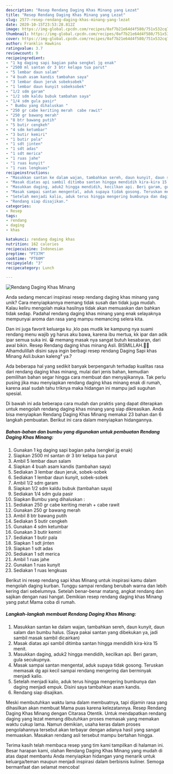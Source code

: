 ```yaml
---
description: "Resep Rendang Daging Khas Minang yang Lezat"
title: "Resep Rendang Daging Khas Minang yang Lezat"
slug: 2577-resep-rendang-daging-khas-minang-yang-lezat
date: 2020-10-15T23:53:28.812Z
image: https://img-global.cpcdn.com/recipes/0af7b21e64d4f580/751x532cq70/rendang-daging-khas-minang-foto-resep-utama.jpg
thumbnail: https://img-global.cpcdn.com/recipes/0af7b21e64d4f580/751x532cq70/rendang-daging-khas-minang-foto-resep-utama.jpg
cover: https://img-global.cpcdn.com/recipes/0af7b21e64d4f580/751x532cq70/rendang-daging-khas-minang-foto-resep-utama.jpg
author: Franklin Hawkins
ratingvalue: 3.7
reviewcount: 9
recipeingredient:
- "1 kg daging sapi bagian paha sengkel jg enak"
- "2500 ml santan dr 3 btr kelapa tua parut"
- "5 lembar daun salam"
- "4 buah asam kandis tambahan saya"
- "3 lembar daun jeruk sobeksobek"
- "1 lembar daun kunyit sobeksobek"
- "1/2 sdm garam"
- "1/2 sdm kaldu bubuk tambahan saya"
- "1/4 sdm gula pasir"
- " Bumbu yang dihaluskan "
- "250 gr cabe keriting merah  cabe rawit"
- "250 gr bawang merah"
- "8 btr bawang putih"
- "5 butir cengkeh"
- "4 sdm ketumbar"
- "3 butir kemiri"
- "1 butir pala"
- "1 sdt jinten"
- "1 sdt adas"
- "1 sdt merica"
- "1 ruas jahe"
- "1 ruas kunyit"
- "1 ruas lengkuas"
recipeinstructions:
- "Masukkan santan ke dalam wajan, tambahkan sereh, daun kunyit, daun salam dan bumbu halus. (Saya pakai santan yang dibekukan ya, jadi sambil masak sambil dicairkan)"
- "Masak diatas api sambil ditimba santan hingga mendidih kira-kira 15 menit."
- "Masukkan daging, aduk2 hingga mendidih, kecilkan api. Beri garam, gula secukupnya."
- "Masak sampai santan mengental, aduk supaya tidak gosong. Teruskan memasak dg api kecil sampai rendang mengering dan berminyak menjadi kalio."
- "Setelah menjadi kalio, aduk terus hingga mengering bumbunya dan daging menjadi empuk. Disini saya tambahkan asam kandis."
- "Rendang siap disajikan."
categories:
- Resep
tags:
- rendang
- daging
- khas

katakunci: rendang daging khas 
nutrition: 162 calories
recipecuisine: Indonesian
preptime: "PT37M"
cooktime: "PT60M"
recipeyield: "3"
recipecategory: Lunch

---
```



![Rendang Daging Khas Minang](https://img-global.cpcdn.com/recipes/0af7b21e64d4f580/751x532cq70/rendang-daging-khas-minang-foto-resep-utama.jpg)

Anda sedang mencari inspirasi resep rendang daging khas minang yang unik? Cara menyiapkannya memang tidak susah dan tidak juga mudah. Kalau keliru mengolah maka hasilnya tidak akan memuaskan dan bahkan tidak sedap. Padahal rendang daging khas minang yang enak selayaknya mempunyai aroma dan rasa yang mampu memancing selera kita.

Dan ini juga favorit keluarga ku ,klo pas mudik ke kampung nya suami rendang menu wajib yg harus aku bawa, karena ibu mertua, kk ipar dan adik ipar semua suka ini. 😁 memang masak nya sangat butuh kesabaran, dari awal bikin. Resep Rendang daging khas minang Asli. BISMILLAH.🤲🏻 Alhamdulillah disini saya ingin berbagi resep rendang Daging Sapi khas Minang Asli.bukan kaleng² ya.?

Ada beberapa hal yang sedikit banyak berpengaruh terhadap kualitas rasa dari rendang daging khas minang, mulai dari jenis bahan, kemudian pemilihan bahan segar hingga cara membuat dan menyajikannya. Tak perlu pusing jika mau menyiapkan rendang daging khas minang enak di rumah, karena asal sudah tahu triknya maka hidangan ini mampu jadi suguhan spesial.


Di bawah ini ada beberapa cara mudah dan praktis yang dapat diterapkan untuk mengolah rendang daging khas minang yang siap dikreasikan. Anda bisa menyiapkan Rendang Daging Khas Minang memakai 23 bahan dan 6 langkah pembuatan. Berikut ini cara dalam menyiapkan hidangannya.

<!--inarticleads1-->

##### Bahan-bahan dan bumbu yang digunakan untuk pembuatan Rendang Daging Khas Minang:

1. Gunakan 1 kg daging sapi bagian paha (sengkel jg enak)
1. Siapkan 2500 ml santan dr 3 btr kelapa tua parut
1. Ambil 5 lembar daun salam
1. Siapkan 4 buah asam kandis (tambahan saya)
1. Sediakan 3 lembar daun jeruk, sobek-sobek
1. Sediakan 1 lembar daun kunyit, sobek-sobek
1. Ambil 1/2 sdm garam
1. Siapkan 1/2 sdm kaldu bubuk (tambahan saya)
1. Sediakan 1/4 sdm gula pasir
1. Siapkan  Bumbu yang dihaluskan :
1. Sediakan 250 gr cabe keriting merah + cabe rawit
1. Gunakan 250 gr bawang merah
1. Ambil 8 btr bawang putih
1. Sediakan 5 butir cengkeh
1. Gunakan 4 sdm ketumbar
1. Gunakan 3 butir kemiri
1. Sediakan 1 butir pala
1. Siapkan 1 sdt jinten
1. Siapkan 1 sdt adas
1. Sediakan 1 sdt merica
1. Ambil 1 ruas jahe
1. Gunakan 1 ruas kunyit
1. Sediakan 1 ruas lengkuas


Berikut ini resep rendang sapi khas Minang untuk inspirasi kamu dalam mengolah daging kurban. Tunggu sampai rendang berubah warna dan lebih kering dari sebelumnya. Setelah benar-benar matang, angkat rendang dan sajikan dengan nasi hangat. Demikian resep rendang daging khas Minang yang patut Mama coba di rumah. 

<!--inarticleads2-->

##### Langkah-langkah membuat Rendang Daging Khas Minang:

1. Masukkan santan ke dalam wajan, tambahkan sereh, daun kunyit, daun salam dan bumbu halus. (Saya pakai santan yang dibekukan ya, jadi sambil masak sambil dicairkan)
1. Masak diatas api sambil ditimba santan hingga mendidih kira-kira 15 menit.
1. Masukkan daging, aduk2 hingga mendidih, kecilkan api. Beri garam, gula secukupnya.
1. Masak sampai santan mengental, aduk supaya tidak gosong. Teruskan memasak dg api kecil sampai rendang mengering dan berminyak menjadi kalio.
1. Setelah menjadi kalio, aduk terus hingga mengering bumbunya dan daging menjadi empuk. Disini saya tambahkan asam kandis.
1. Rendang siap disajikan.


Meski membutuhkan waktu lama dalam membuatnya, tapi dijamin rasa yang dihasilkan akan membuat Mama puas karena kelezatannya. Resep Rendang Daging Khas Minang dengan Citarasa Otentik. Untuk mendapatkan rendang daging yang lezat memang dibutuhkan proses memasak yang memakan waktu cukup lama. Namun demikian, usaha keras dalam proses pengolahannya tersebut akan terbayar dengan adanya hasil yang sangat memuaskan. Masakan rendang asli tersebut mampu bertahan hingga. 

Terima kasih telah membaca resep yang tim kami tampilkan di halaman ini. Besar harapan kami, olahan Rendang Daging Khas Minang yang mudah di atas dapat membantu Anda menyiapkan hidangan yang menarik untuk keluarga/teman maupun menjadi inspirasi dalam berbisnis kuliner. Semoga bermanfaat dan selamat mencoba!
